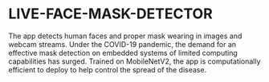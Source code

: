 # LIVE-FACE-MASK-DETECTOR
The app detects human faces and proper mask wearing in images and webcam streams. Under the COVID-19 pandemic, the demand for an effective mask detection on embedded systems of limited computing capabilities has surged. Trained on MobileNetV2, the app is computationally efficient to deploy to help control the spread of the disease.
